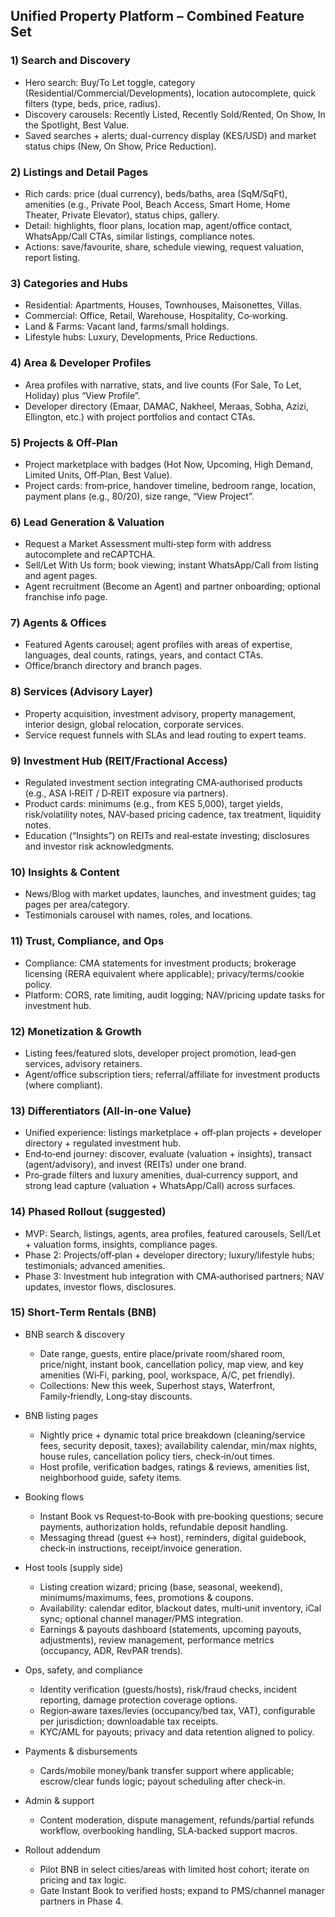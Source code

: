 ## Unified Property Platform – Combined Feature Set

### 1) Search and Discovery
- Hero search: Buy/To Let toggle, category (Residential/Commercial/Developments), location autocomplete, quick filters (type, beds, price, radius).
- Discovery carousels: Recently Listed, Recently Sold/Rented, On Show, In the Spotlight, Best Value.
- Saved searches + alerts; dual-currency display (KES/USD) and market status chips (New, On Show, Price Reduction).

### 2) Listings and Detail Pages
- Rich cards: price (dual currency), beds/baths, area (SqM/SqFt), amenities (e.g., Private Pool, Beach Access, Smart Home, Home Theater, Private Elevator), status chips, gallery.
- Detail: highlights, floor plans, location map, agent/office contact, WhatsApp/Call CTAs, similar listings, compliance notes.
- Actions: save/favourite, share, schedule viewing, request valuation, report listing.

### 3) Categories and Hubs
- Residential: Apartments, Houses, Townhouses, Maisonettes, Villas.
- Commercial: Office, Retail, Warehouse, Hospitality, Co‑working.
- Land & Farms: Vacant land, farms/small holdings.
- Lifestyle hubs: Luxury, Developments, Price Reductions.

### 4) Area & Developer Profiles
- Area profiles with narrative, stats, and live counts (For Sale, To Let, Holiday) plus “View Profile”.
- Developer directory (Emaar, DAMAC, Nakheel, Meraas, Sobha, Azizi, Ellington, etc.) with project portfolios and contact CTAs.

### 5) Projects & Off‑Plan
- Project marketplace with badges (Hot Now, Upcoming, High Demand, Limited Units, Off‑Plan, Best Value).
- Project cards: from‑price, handover timeline, bedroom range, location, payment plans (e.g., 80/20), size range, “View Project”.

### 6) Lead Generation & Valuation
- Request a Market Assessment multi‑step form with address autocomplete and reCAPTCHA.
- Sell/Let With Us form; book viewing; instant WhatsApp/Call from listing and agent pages.
- Agent recruitment (Become an Agent) and partner onboarding; optional franchise info page.

### 7) Agents & Offices
- Featured Agents carousel; agent profiles with areas of expertise, languages, deal counts, ratings, years, and contact CTAs.
- Office/branch directory and branch pages.

### 8) Services (Advisory Layer)
- Property acquisition, investment advisory, property management, interior design, global relocation, corporate services.
- Service request funnels with SLAs and lead routing to expert teams.

### 9) Investment Hub (REIT/Fractional Access)
- Regulated investment section integrating CMA‑authorised products (e.g., ASA I‑REIT / D‑REIT exposure via partners).
- Product cards: minimums (e.g., from KES 5,000), target yields, risk/volatility notes, NAV‑based pricing cadence, tax treatment, liquidity notes.
- Education (“Insights”) on REITs and real‑estate investing; disclosures and investor risk acknowledgments.

### 10) Insights & Content
- News/Blog with market updates, launches, and investment guides; tag pages per area/category.
- Testimonials carousel with names, roles, and locations.

### 11) Trust, Compliance, and Ops
- Compliance: CMA statements for investment products; brokerage licensing (RERA equivalent where applicable); privacy/terms/cookie policy.
- Platform: CORS, rate limiting, audit logging; NAV/pricing update tasks for investment hub.

### 12) Monetization & Growth
- Listing fees/featured slots, developer project promotion, lead‑gen services, advisory retainers.
- Agent/office subscription tiers; referral/affiliate for investment products (where compliant).

### 13) Differentiators (All‑in‑one Value)
- Unified experience: listings marketplace + off‑plan projects + developer directory + regulated investment hub.
- End‑to‑end journey: discover, evaluate (valuation + insights), transact (agent/advisory), and invest (REITs) under one brand.
- Pro‑grade filters and luxury amenities, dual‑currency support, and strong lead capture (valuation + WhatsApp/Call) across surfaces.

### 14) Phased Rollout (suggested)
- MVP: Search, listings, agents, area profiles, featured carousels, Sell/Let + valuation forms, insights, compliance pages.
- Phase 2: Projects/off‑plan + developer directory; luxury/lifestyle hubs; testimonials; advanced amenities.
- Phase 3: Investment hub integration with CMA‑authorised partners; NAV updates, investor flows, disclosures.


### 15) Short‑Term Rentals (BNB)
- BNB search & discovery
  - Date range, guests, entire place/private room/shared room, price/night, instant book, cancellation policy, map view, and key amenities (Wi‑Fi, parking, pool, workspace, A/C, pet friendly).
  - Collections: New this week, Superhost stays, Waterfront, Family‑friendly, Long‑stay discounts.

- BNB listing pages
  - Nightly price + dynamic total price breakdown (cleaning/service fees, security deposit, taxes); availability calendar, min/max nights, house rules, cancellation policy tiers, check‑in/out times.
  - Host profile, verification badges, ratings & reviews, amenities list, neighborhood guide, safety items.

- Booking flows
  - Instant Book vs Request‑to‑Book with pre‑booking questions; secure payments, authorization holds, refundable deposit handling.
  - Messaging thread (guest ↔ host), reminders, digital guidebook, check‑in instructions, receipt/invoice generation.

- Host tools (supply side)
  - Listing creation wizard; pricing (base, seasonal, weekend), minimums/maximums, fees, promotions & coupons.
  - Availability: calendar editor, blackout dates, multi‑unit inventory, iCal sync; optional channel manager/PMS integration.
  - Earnings & payouts dashboard (statements, upcoming payouts, adjustments), review management, performance metrics (occupancy, ADR, RevPAR trends).

- Ops, safety, and compliance
  - Identity verification (guests/hosts), risk/fraud checks, incident reporting, damage protection coverage options.
  - Region‑aware taxes/levies (occupancy/bed tax, VAT), configurable per jurisdiction; downloadable tax receipts.
  - KYC/AML for payouts; privacy and data retention aligned to policy.

- Payments & disbursements
  - Cards/mobile money/bank transfer support where applicable; escrow/clear funds logic; payout scheduling after check‑in.

- Admin & support
  - Content moderation, dispute management, refunds/partial refunds workflow, overbooking handling, SLA‑backed support macros.

- Rollout addendum
  - Pilot BNB in select cities/areas with limited host cohort; iterate on pricing and tax logic.
  - Gate Instant Book to verified hosts; expand to PMS/channel manager partners in Phase 4.


